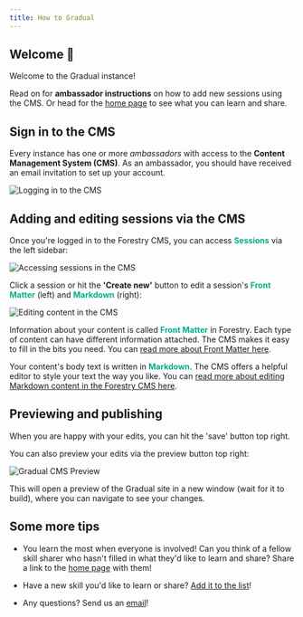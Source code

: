 ```yaml
---
title: How to Gradual
---
```


## Welcome 👋

Welcome to the <content-text :text='communityName'></content-text> Gradual instance!

Read on for **ambassador instructions** on how to add new sessions using the CMS. Or head for the [home page](/) to see what you can learn and share.

## Sign in to the CMS

Every instance has one or more _ambassadors_ with access to the **Content Management System (CMS)**. As an ambassador, you should have received an email invitation to set up your account.

<p class="my-8">
  <info-bar :info-bar-object='{"icon":"📝","text":"You can reach the CMS via:","link":{"text":adminURL.replace("https://", ""),"href":adminURL}}'></info-bar>
</p>

![Logging in to the CMS](https://www.gradu.al/img/gradual-cms-login.png "Log in to the CMS")

## Adding and editing sessions via the CMS

Once you're logged in to the Forestry CMS, you can access <span style="color: #00ae86;">**Sessions**</span> via the left sidebar:

![Accessing sessions in the CMS](https://www.gradu.al/img/gradual-cms-sessions.png "Access sessions via the left sidebar")

Click a session or hit the **'Create new'** button to edit a session's <span style="color: #00ae86;">**Front Matter**</span> (left) and <span style="color: #00ae86;">**Markdown**</span> (right):

![Editing content in the CMS](https://www.gradu.al/img/gradual-cms-edit.png "Edit your session in the CMS")

Information about your content is called <span style="color: #00ae86;">**Front Matter**</span> in Forestry. Each type of content can have different information attached. The CMS makes it easy to fill in the bits you need. You can [read more about Front Matter here](https://forestry.io/docs/editing/front-matter/).

Your content's body text is written in <span style="color: #00ae86;">**Markdown**</span>. The CMS offers a helpful editor to style your text the way you like. You can [read more about editing Markdown content in the Forestry CMS here](https://forestry.io/docs/editing/front-matter/).

## Previewing and publishing

When you are happy with your edits, you can hit the 'save' button top right.

You can also preview your edits via the preview button top right:

![Gradual CMS Preview](https://www.gradu.al/img/gradual-cms-preview.png "Preview your edits")

This will open a preview of the Gradual site in a new window (wait for it to build), where you can navigate to see your changes.

## Some more tips

- You learn the most when everyone is involved! Can you think of a fellow skill sharer who hasn't filled in what they'd like to learn and share? Share a link to the [home page](/) with them!

- Have a new skill you'd like to learn or share? [Add it to the list](/join)!

- Any questions? Send us an [email](mailto:philo@gradu.al)!

